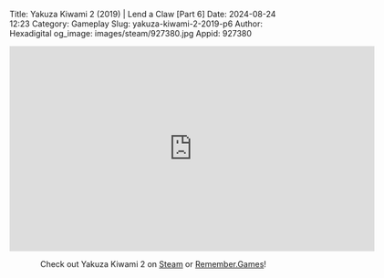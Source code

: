 Title: Yakuza Kiwami 2 (2019) | Lend a Claw [Part 6]
Date: 2024-08-24 12:23
Category: Gameplay
Slug: yakuza-kiwami-2-2019-p6
Author: Hexadigital
og_image: images/steam/927380.jpg
Appid: 927380

<center><iframe src="https://www.youtube.com/embed/1ToonV6uu2g?feature=oembed" allow="accelerometer; autoplay; encrypted-media; gyroscope; picture-in-picture" width="640" height="360" frameborder="0"></iframe>

Check out Yakuza Kiwami 2 on [Steam](https://store.steampowered.com/app/927380/?curator_clanid=34633900) or [Remember.Games](https://remember.games/game/344/yakuza-kiwami-2/)!</center>